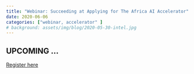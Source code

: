 ```yaml
---
title: "Webinar: Succeeding at Applying for The Africa AI Accelerator"
date: 2020-06-06
categories: ["webinar, accelerator" ]
# background: assets/img/blog/2020-05-30-intel.jpg
---
```


## UPCOMING ...

[Register here](https://bit.ly/aia_acc)
